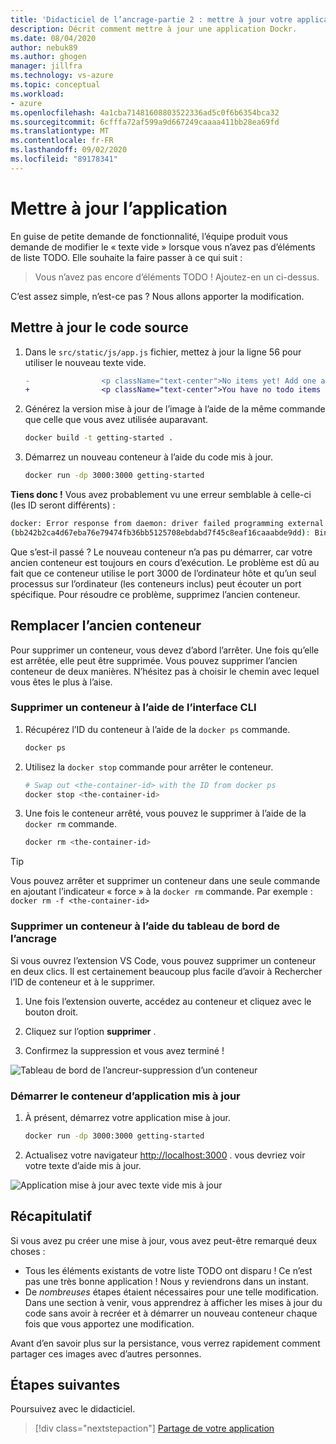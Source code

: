 ```yaml
---
title: 'Didacticiel de l’ancrage-partie 2 : mettre à jour votre application'
description: Décrit comment mettre à jour une application Dockr.
ms.date: 08/04/2020
author: nebuk89
ms.author: ghogen
manager: jillfra
ms.technology: vs-azure
ms.topic: conceptual
ms.workload:
- azure
ms.openlocfilehash: 4a1cba71481608803522336ad5c0f6b6354bca32
ms.sourcegitcommit: 6cfffa72af599a9d667249caaaa411bb28ea69fd
ms.translationtype: MT
ms.contentlocale: fr-FR
ms.lasthandoff: 09/02/2020
ms.locfileid: "89178341"
---
```

# <a name="update-the-app"></a>Mettre à jour l’application

En guise de petite demande de fonctionnalité, l’équipe produit vous demande de modifier le « texte vide » lorsque vous n’avez pas d’éléments de liste TODO. Elle souhaite la faire passer à ce qui suit :

> Vous n’avez pas encore d’éléments TODO ! Ajoutez-en un ci-dessus.

C’est assez simple, n’est-ce pas ? Nous allons apporter la modification.

## <a name="update-the-source-code"></a>Mettre à jour le code source

1. Dans le `src/static/js/app.js` fichier, mettez à jour la ligne 56 pour utiliser le nouveau texte vide.

    ```diff
    -                <p className="text-center">No items yet! Add one above!</p>
    +                <p className="text-center">You have no todo items yet! Add one above!</p>
    ```

1. Générez la version mise à jour de l’image à l’aide de la même commande que celle que vous avez utilisée auparavant.

    ```bash
    docker build -t getting-started .
    ```

1. Démarrez un nouveau conteneur à l’aide du code mis à jour.

    ```bash
    docker run -dp 3000:3000 getting-started
    ```

**Tiens donc !** Vous avez probablement vu une erreur semblable à celle-ci (les ID seront différents) :

```bash
docker: Error response from daemon: driver failed programming external connectivity on endpoint laughing_burnell 
(bb242b2ca4d67eba76e79474fb36bb5125708ebdabd7f45c8eaf16caaabde9dd): Bind for 0.0.0.0:3000 failed: port is already allocated.
```

Que s’est-il passé ? Le nouveau conteneur n’a pas pu démarrer, car votre ancien conteneur est toujours en cours d’exécution. Le problème est dû au fait que ce conteneur utilise le port 3000 de l’ordinateur hôte et qu’un seul processus sur l’ordinateur (les conteneurs inclus) peut écouter un port spécifique. Pour résoudre ce problème, supprimez l’ancien conteneur.

## <a name="replace-the-old-container"></a>Remplacer l’ancien conteneur

Pour supprimer un conteneur, vous devez d’abord l’arrêter. Une fois qu’elle est arrêtée, elle peut être supprimée. Vous pouvez supprimer l’ancien conteneur de deux manières. N’hésitez pas à choisir le chemin avec lequel vous êtes le plus à l’aise.

### <a name="remove-a-container-using-the-cli"></a>Supprimer un conteneur à l’aide de l’interface CLI

1. Récupérez l’ID du conteneur à l’aide de la `docker ps` commande.

    ```bash
    docker ps
    ```

1. Utilisez la `docker stop` commande pour arrêter le conteneur.

    ```bash
    # Swap out <the-container-id> with the ID from docker ps
    docker stop <the-container-id>
    ```

1. Une fois le conteneur arrêté, vous pouvez le supprimer à l’aide de la `docker rm` commande.

    ```bash
    docker rm <the-container-id>
    ```

> [!TIP]
> Vous pouvez arrêter et supprimer un conteneur dans une seule commande en ajoutant l’indicateur « force » à la `docker rm` commande. Par exemple : `docker rm -f <the-container-id>`

### <a name="remove-a-container-using-the-docker-dashboard"></a>Supprimer un conteneur à l’aide du tableau de bord de l’ancrage

Si vous ouvrez l’extension VS Code, vous pouvez supprimer un conteneur en deux clics. Il est certainement beaucoup plus facile d’avoir à Rechercher l’ID de conteneur et à le supprimer.

1. Une fois l’extension ouverte, accédez au conteneur et cliquez avec le bouton droit.

1. Cliquez sur l’option **supprimer** .

1. Confirmez la suppression et vous avez terminé !

![Tableau de bord de l’ancreur-suppression d’un conteneur](media/vs-removing-container.png)

### <a name="start-the-updated-app-container"></a>Démarrer le conteneur d’application mis à jour

1. À présent, démarrez votre application mise à jour.

    ```bash
    docker run -dp 3000:3000 getting-started
    ```

1. Actualisez votre navigateur [http://localhost:3000](http://localhost:3000) . vous devriez voir votre texte d’aide mis à jour.

![Application mise à jour avec texte vide mis à jour](media/todo-list-updated-empty-text.png)

## <a name="recap"></a>Récapitulatif

Si vous avez pu créer une mise à jour, vous avez peut-être remarqué deux choses :

- Tous les éléments existants de votre liste TODO ont disparu ! Ce n’est pas une très bonne application ! Nous y reviendrons dans un instant.
- De *nombreuses* étapes étaient nécessaires pour une telle modification. Dans une section à venir, vous apprendrez à afficher les mises à jour du code sans avoir à recréer et à démarrer un nouveau conteneur chaque fois que vous apportez une modification.

Avant d’en savoir plus sur la persistance, vous verrez rapidement comment partager ces images avec d’autres personnes.

## <a name="next-steps"></a>Étapes suivantes

Poursuivez avec le didacticiel.

> [!div class="nextstepaction"]
> [Partage de votre application](share-your-app.md)
